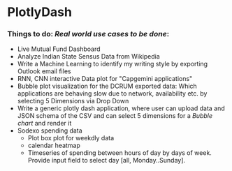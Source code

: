 # PlotlyDash

### Things to do: _Real world use cases to be done_:

* Live Mutual Fund Dashboard
* Analyze Indian State Sensus Data from Wikipedia
* Write a Machine Learning to identify my writing style by exporting Outlook email files
* RNN, CNN interactive Data plot for "Capgemini applications"
* Bubble plot visualization for the DCRUM exported data: Which applications are behaving slow due to network, availability etc. by selecting 5 Dimensions via Drop Down
* Write a generic plotly dash application, where user can upload data and JSON schema of the CSV and can select 5 dimensions for a *Bubble chart* and render it
* Sodexo spending data
  * Plot box plot for weekdly data
  * calendar heatmap
  * Timeseries of spending between hours of day by days of week. Provide input field to select day [all, Monday..Sunday]. 

